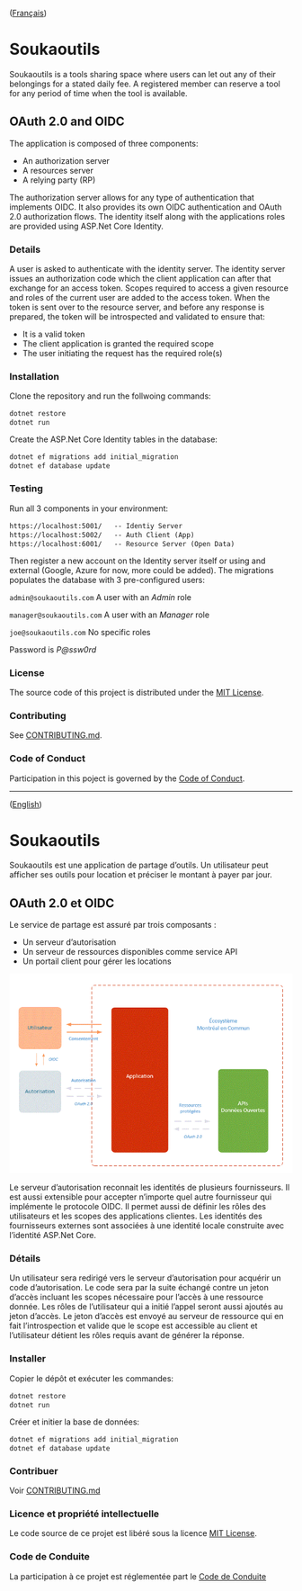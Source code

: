 ([Français](#french-version))

<a id='english-version' class='anchor' aria-hidden='true'/>

# Soukaoutils
Soukaoutils is a tools sharing space where users can let out any of their belongings for a stated daily fee. A registered member can reserve a tool for any period of time when the tool is available.

## OAuth 2.0 and OIDC

The application is composed of three components:
-	An authorization server
-	A resources server
-	A relying party (RP)

The authorization server allows for any type of authentication that implements OIDC. It also provides its own OIDC authentication and OAuth 2.0 authorization flows. The identity itself along with the applications roles are provided using ASP.Net Core Identity. 


### Details

A user is asked to authenticate with the identity server. The identity server issues an authorization code which the client application can after that exchange for an access token. Scopes required to access a given resource and roles of the current user are added to the access token. When the token is sent over to the resource server, and before any response is prepared, the token will be introspected and validated to ensure that: 
-	It is a valid token
-	The client application is granted the required scope
-	The user initiating the request has the required role(s)

### Installation
Clone the repository and run the follwoing commands:
```
dotnet restore 
dotnet run
```
Create the ASP.Net Core Identity tables in the database:
```
dotnet ef migrations add initial_migration
dotnet ef database update

```
### Testing
Run all 3 components in your environment:
```
https://localhost:5001/   -- Identiy Server
https://localhost:5002/   -- Auth Client (App)
https://localhost:6001/   -- Resource Server (Open Data)
```
Then register a new account on the Identity server itself or using and external (Google, Azure for now, more could be added).
The migrations populates the database with 3 pre-configured users:

`admin@soukaoutils.com`       A user with an *Admin* role 

`manager@soukaoutils.com`     A user with an *Manager* role 

`joe@soukaoutils.com`        No specific roles 

Password is *P@ssw0rd*

### License

The source code of this project is distributed under the [MIT License](LICENSE).

### Contributing

See [CONTRIBUTING.md](CONTRIBUTING.md#english-version).

### Code of Conduct

Participation in this poject is governed by the [Code of Conduct](CODE_OF_CONDUCT.md).

______________________

([English](#english-version))

<a id='french-version' class='anchor' aria-hidden='true'/>

# Soukaoutils
Soukaoutils est une application de partage d’outils. Un utilisateur peut afficher ses outils pour location et préciser le montant à payer par jour.

## OAuth 2.0 et OIDC

Le service de partage est assuré par trois composants :
-	Un serveur d’autorisation
-	Un serveur de ressources disponibles comme service API
-	Un portail client pour gérer les locations 

![Image of OAuth 2.0](https://github.com/VilledeMontreal/soukaoutils/raw/master/OAuth20-MeC.GIF)

Le serveur d’autorisation reconnait les identités de plusieurs fournisseurs. Il est aussi extensible pour accepter n’importe quel autre fournisseur qui implémente le protocole OIDC. Il permet aussi de définir les rôles des utilisateurs et les scopes des applications clientes. Les identités des fournisseurs externes sont associées à une identité locale construite avec l’identité ASP.Net Core.

### Détails

Un utilisateur sera redirigé vers le serveur d’autorisation pour acquérir un code d’autorisation. Le code sera par la suite échangé contre un jeton d’accès incluant les scopes nécessaire pour l’accès à une ressource donnée. Les rôles de l’utilisateur qui a initié l’appel seront aussi ajoutés au jeton d’accès.
Le jeton d’accès est envoyé au serveur de ressource qui en fait l’introspection et valide que le scope est accessible au client et l’utilisateur détient les rôles requis avant de générer la réponse.

### Installer
Copier le dépôt et exécuter les commandes:
```
dotnet restore 
dotnet run
```
Créer et initier la base de données:
```
dotnet ef migrations add initial_migration
dotnet ef database update

```

### Contribuer

Voir [CONTRIBUTING.md](CONTRIBUTING.md#french-version)

### Licence et propriété intellectuelle

Le code source de ce projet est libéré sous la licence [MIT License](LICENSE).

### Code de Conduite

La participation à ce projet est réglementée part le [Code de Conduite](CODE_OF_CONDUCT.md#french-version)
